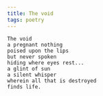 ```yaml
---
title: The void
tags: poetry
---
```


    The void
    a pregnant nothing
    poised upon the lips
    but never spoken
    hiding where eyes rest...
    a glint of sun
    a silent whisper
    wherein all that is destroyed
    finds life.
